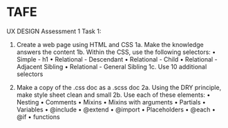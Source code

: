 # TAFE

UX DESIGN
Assessment 1 Task 1:
1. Create a web page using HTML and CSS
1a. Make the knowledge answers the content
1b. Within the CSS, use the following selectors:
• Simple - h1
• Relational - Descendant
• Relational - Child
• Relational - Adjacent Sibling
• Relational - General Sibling
1c. Use 10 additional selectors

2. Make a copy of the .css doc as a .scss doc
2a. Using the DRY principle, make style sheet clean and small
2b. Use each of these elements:
• Nesting
• Comments
• Mixins
• Mixins with arguments
• Partials
• Variables
• @include
• @extend
• @import
• Placeholders
• @each
• @if
• functions
